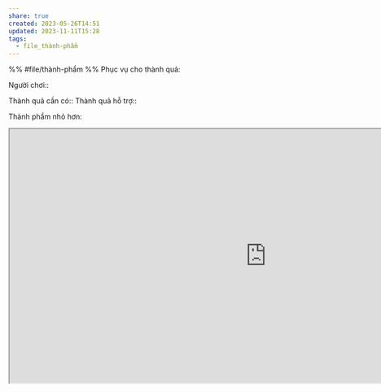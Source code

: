 ```yaml
---
share: true
created: 2023-05-26T14:51
updated: 2023-11-11T15:28
tags:
  - file_thành-phẩm
---
```


%%
#file/thành-phẩm
%%
Phục vụ cho thành quả:

Người chơi:: 

Thành quả cần có::
Thành quả hỗ trợ::

Thành phẩm nhỏ hơn:



<iframe width=200% height=500px  src="https://docs.google.com/spreadsheets/d/e/2PACX-1vQXAwSmM2AvOqpD3fE5TXI3pP1RgR4_X5czY_mgsADHTDoL3hXtrtC5z7zz997-loIW6xiWrWOc_jw-/pubhtml?gid=2073193883&amp;single=true&amp;widget=true&amp;headers=false"></iframe>